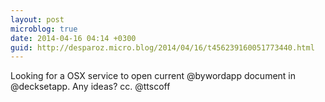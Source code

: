 ```yaml
---
layout: post
microblog: true
date: 2014-04-16 04:14 +0300
guid: http://desparoz.micro.blog/2014/04/16/t456239160051773440.html
---
```

Looking for a OSX service to open current @bywordapp document in @decksetapp. Any ideas? cc. @ttscoff
